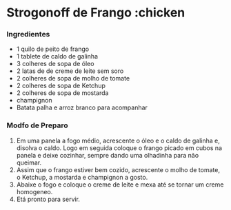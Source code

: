 # Strogonoff de Frango :chicken

### Ingredientes
 - 1 quilo de peito de frango
 - 1 tablete de caldo de galinha
 - 3 colheres de sopa de óleo
 - 2 latas de de creme de leite sem soro
 - 2 colheres de sopa de molho de tomate
 - 2 colheres de sopa de Ketchup
 - 2 colheres de sopa de mostarda
 - champignon
 - Batata palha e arroz branco para acompanhar

### Modfo de Preparo
 1. Em uma panela a fogo médio, acrescente o óleo e o caldo de galinha e, disolva o caldo. Logo em seguida coloque o frango picado em cubos na panela e deixe cozinhar, sempre dando uma olhadinha para não queimar.
 2. Assim que o frango estiver bem cozido, acrescente o molho de tomate, o Ketchup, a mostarda e champignon a gosto.
 3. Abaixe o fogo e coloque o creme de leite e mexa até se tornar um creme homogeneo.
 4. Etá pronto para servir.